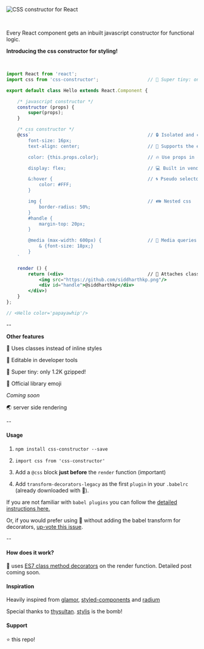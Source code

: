 ![CSS constructor for React](https://raw.githubusercontent.com/siddharthkp/css-constructor/master/header.png)

&nbsp;

Every React component gets an inbuilt javascript constructor for functional logic.

**Introducing the css constructor for styling!**

&nbsp;
&nbsp;

```jsx
import React from 'react';
import css from 'css-constructor';                  // 👶 Super tiny: only 1.2K gzipped!

export default class Hello extends React.Component {

    /* javascript constructor */
    constructor (props) {
        super(props);
    }

    /* css constructor */                           
    @css`                                           // 🔒 Isolated and co-located
        font-size: 16px;                            
        text-align: center;                         // 🎀 Supports the entirety of CSS

        color: {this.props.color};                  // 🔥 Use props in css

        display: flex;                              // 💻 Built in vendor prefixing

        &:hover {                                   // 🌀 Pseudo selectors
            color: #FFF;
        }

        img {                                       // 👪 Nested css
            border-radius: 50%;
        }
        #handle {
            margin-top: 20px;
        }

        @media (max-width: 600px) {                 // 📱 Media queries support
            & {font-size: 18px;}
        }
    `

    render () {
        return (<div>                               // 🔼 Attaches class to the highest element
            <img src="https://github.com/siddharthkp.png"/>
            <div id="handle">@siddharthkp</div>
        </div>)
    }
};

// <Hello color='papayawhip'/>

```

--

**Other features**

🙋 Uses classes instead of inline styles

🔧 Editable in developer tools

👶 Super tiny: only 1.2K gzipped!

💄 Official library emoji

*Coming soon*

🌏 server side rendering

--

#### Usage

1. `npm install css-constructor --save`

2. `import css from 'css-constructor'`

3. Add a `@css` block **just before** the `render` function (important)

4. Add `transform-decorators-legacy` as the first `plugin` in your `.babelrc` (already downloaded with 💄).

If you are not familiar with `babel plugins` you can follow the [detailed instructions here.](https://github.com/loganfsmyth/babel-plugin-transform-decorators-legacy#installation--usage)

Or, if you would prefer using 💄 without adding the babel transform for decorators, [up-vote this issue](https://github.com/siddharthkp/css-constructor/issues/1).

--

#### How does it work?

💄 uses [ES7 class method decorators](https://github.com/wycats/javascript-decorators) on the render function.
Detailed post coming soon.

#### Inspiration

Heavily inspired from [glamor](https://github.com/threepointone/glamor), [styled-components](https://github.com/styled-components/styled-components) and [radium](https://github.com/FormidableLabs/radium)

Special thanks to [thysultan](https://twitter.com/thysultan). [stylis](https://github.com/thysultan/stylis.js) is the bomb!

#### Support

⭐️ this repo!
